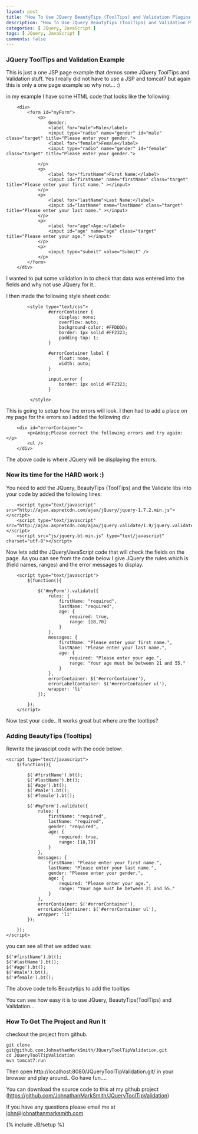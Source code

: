```yaml
---
layout: post
title: "How To Use JQuery BeautyTips (ToolTips) and Validation Plugins for Frield Validation"
description: "How To Use JQuery BeautyTips (ToolTips) and Validation Plugins for Frield Validation"
categories: [ JQuery, JavaScript ]
tags: [ JQuery, JavaScript ]
comments: false
---
```


### JQuery ToolTips and Validation Example

This is just a one JSP page example that demos some JQuery ToolTips and Validation stuff.  Yes I really did not have to use a JSP and tomcat7 but again this is only a one page example so why not... :)

in my example I have some HTML code that looks like the following:

        <div>
            <form id="myForm">
                <p>
                    Gender:
                    <label for="male">Male</label>
                    <input type="radio" name="gender" id="male" class="target" title="Please enter your gender.">
                    <label for="female">Female</label>
                    <input type="radio" name="gender" id="female" class="target" title="Please enter your gender.">

                </p>
                <p>
                    <label for="firstName">First Name:</label>
                    <input id="firstName" name="firstName" class="target" title="Please enter your first name." ></input>
                </p>
                <p>
                    <label for="lastName">Last Name:</label>
                    <input id="lastName" name="lastName" class="target" title="Please enter your last name." ></input>
                </p>
                <p>
                    <label for="age">Age:</label>
                    <input id="age" name="age" class="target" title="Please enter your age." ></input>
                </p>
                <p>
                    <input type="submit" value="Submit" />
                </p>
            </form>
        </div>

I wanted to put some validation in to check that data was entered into the fields and why not use JQuery for it..

I then made the following style sheet code:

            <style type="text/css">
                    #errorContainer {
                        display: none;
                        overflow: auto;
                        background-color: #FFDDDD;
                        border: 1px solid #FF2323;
                        padding-top: 1;
                    }

                    #errorContainer label {
                        float: none;
                        width: auto;
                    }

                    input.error {
                        border: 1px solid #FF2323;
                    }

             </style>


This is going to setup how the errors will look.  I then had to add a place on my page for the errors so I added the following div:

        <div id="errorContainer">
            <p>&nbsp;Please correct the following errors and try again:</p>
            <ul />
        </div>

The above code is where JQuery will be displaying the errors.

### Now its time for the HARD work :)

You need to add the JQuery, BeautyTips (ToolTips) and the Validate libs into your code by added the following lines:

        <script type="text/javascript" src="http://ajax.aspnetcdn.com/ajax/jQuery/jquery-1.7.2.min.js"></script>
        <script type="text/javascript" src="http://ajax.aspnetcdn.com/ajax/jquery.validate/1.9/jquery.validate.min.js"></script>
        <script src="js/jquery.bt.min.js" type="text/javascript" charset="utf-8"></script>

Now lets add the JQuery/JavaScript code that will check the fields on the page.  As you can see from the code below I give JQuery the rules which is (field names, ranges) and the error messages to display.


        <script type="text/javascript">
            $(function(){

                $('#myForm').validate({
                    rules: {
                        firstName: "required",
                        lastName: "required",
                        age: {
                            required: true,
                            range: [18,70]
                        }
                    },
                    messages: {
                        firstName: "Please enter your first name.",
                        lastName: "Please enter your last name.",
                        age: {
                            required: "Please enter your age.",
                            range: "Your age must be between 21 and 55."
                        }
                    },
                    errorContainer: $('#errorContainer'),
                    errorLabelContainer: $('#errorContainer ul'),
                    wrapper: 'li'
                });

            });
        </script>


Now test your code.. It works great but where are the tooltips?

### Adding BeautyTips (Tooltips)

Rewrite the javascipt code with the code below:

    <script type="text/javascript">
        $(function(){

            $('#firstName').bt();
            $('#lastName').bt();
            $('#age').bt();
            $('#male').bt();
            $('#female').bt();

            $('#myForm').validate({
                rules: {
                    firstName: "required",
                    lastName: "required",
                    gender: "required",
                    age: {
                        required: true,
                        range: [18,70]
                    }
                },
                messages: {
                    firstName: "Please enter your first name.",
                    lastName: "Please enter your last name.",
                    gender: "Please enter your gender.",
                    age: {
                        required: "Please enter your age.",
                        range: "Your age must be between 21 and 55."
                    }
                },
                errorContainer: $('#errorContainer'),
                errorLabelContainer: $('#errorContainer ul'),
                wrapper: 'li'
            });

        });
    </script>

you can see all that we added was:

    $('#firstName').bt();
    $('#lastName').bt();
    $('#age').bt();
    $('#male').bt();
    $('#female').bt();

The above code tells Beautytips to add the tooltips


You can see how easy it is to use JQuery, BeautyTips(ToolTips) and Validation...


### How To Get The Project and Run It

checkout the project from github.

    git clone git@github.com:JohnathanMarkSmith/JQueryToolTipValidation.git
    cd JQueryToolTipValidation
    mvn tomcat7:run

Then open http://localhost:8080/JQueryToolTipValidation.git/ in your browser and play around.. Go have fun....

You can download the source code to this at my github project (https://github.com/JohnathanMarkSmith/JQueryToolTipValidation)


If you have any questions please email me at john@johnathanmarksmith.com


{% include JB/setup %}
